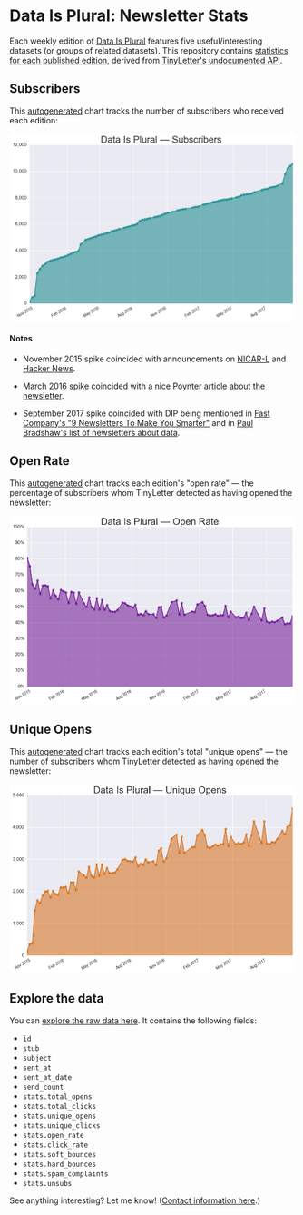 # Data Is Plural: Newsletter Stats

Each weekly edition of [Data Is Plural](https://tinyletter.com/data-is-plural) features five useful/interesting datasets (or groups of related datasets). This repository contains [statistics for each published edition](data/messages.csv), derived from [TinyLetter's undocumented API](https://github.com/jsvine/tinystats).

## Subscribers

This [autogenerated](scripts/make-chart-subscribers.py) chart tracks the number of subscribers who received each edition:

![Data Is Plural subscribers over time](charts/subscribers.png)

#### Notes

- November 2015 spike coincided with announcements on [NICAR-L](https://www.ire.org/resource-center/listservs/subscribe-nicar-l/) and [Hacker News](https://news.ycombinator.com/item?id=10513012).

- March 2016 spike coincided with a [nice Poynter article about the newsletter](http://www.poynter.org/2016/meet-the-buzzfeed-editor-that-data-journalists-love/400553/).

- September 2017 spike coincided with DIP being mentioned in [Fast Company's "9 Newsletters To Make You Smarter"](https://www.fastcompany.com/40457819/9-newsletters-to-make-you-smarter) and in [Paul Bradshaw's list of newsletters about data](https://onlinejournalismblog.com/2017/09/19/email-newsletters-about-data-journalism/).

## Open Rate

This [autogenerated](scripts/make-chart-open-rate.py) chart tracks each edition's "open rate" — the percentage of subscribers whom TinyLetter detected as having opened the newsletter:

![Data Is Plural "open rate" over time](charts/open-rate.png)

## Unique Opens

This [autogenerated](scripts/make-chart-unique-opens.py) chart tracks each edition's total "unique opens" — the number of subscribers whom TinyLetter detected as having opened the newsletter:

![Data Is Plural "unique opens" over time](charts/unique-opens.png)

## Explore the data

You can [explore the raw data here](data/messages.csv). It contains the following fields:

- `id`
- `stub`
- `subject`
- `sent_at`
- `sent_at_date`
- `send_count`
- `stats.total_opens`
- `stats.total_clicks`
- `stats.unique_opens`
- `stats.unique_clicks`
- `stats.open_rate`
- `stats.click_rate`
- `stats.soft_bounces`
- `stats.hard_bounces`
- `stats.spam_complaints`
- `stats.unsubs`

See anything interesting? Let me know! ([Contact information here](http://jsvine.com).)
